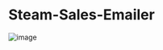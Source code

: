 # Steam-Sales-Emailer
![image](https://github.com/user-attachments/assets/bc35432c-5590-4443-9cc2-855be5c5610a)
